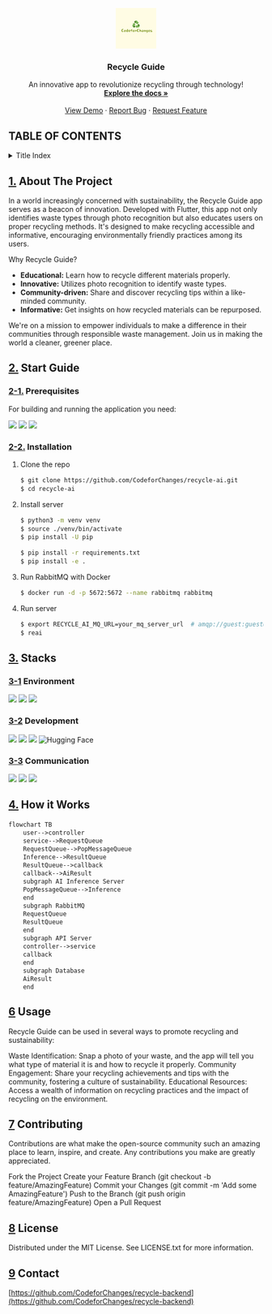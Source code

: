 <!-- PROJECT LOGO -->
<br />
<div align="center">
  <a href="https://github.com/othneildrew/Best-README-Template">
    <img src="assets/logo/CodeforChanges.png" alt="Logo" width="80" height="80">
  </a>

  <h3 align="center">Recycle Guide</h3>

   <p align="center">
    An innovative app to revolutionize recycling through technology!
    <br />
    <a href="https://github.com/CodeforChanges/recycle-ai"><strong>Explore the docs »</strong></a>
    <br />
    <br />
    <a href="https://github.com/CodeforChanges/recycle-ai">View Demo</a>
    ·
    <a href="https://github.com/CodeforChanges/recycle-ai/issues">Report Bug</a>
    ·
    <a href="https://github.com/CodeforChanges/recycle-ai/issues">Request Feature</a>
  </p>
</div>

## TABLE OF CONTENTS

<details>
<summary>Title Index</summary>
<div markdown="1">
  
[1.](#1-about-the-project)  **About The Project**  
  
[2.](#2--start-guide)  **Start Guide**   
* [2-1.](#2-1--Prerequisites) Prerequisites  
* [2-2.](#2-2--Installation) Installation   
   
[3.](#3--stacks)  **Stacks**  
* [3-1.](#3-1--environment) Environment  
* [3-2.](#3-2--development)  Development  
* [3-3.](#3-3--communication)  Communication  
   
[4.](#4--how-it-works)  **How it Works**   
   
[5.](#5--env) **env**

[6.](#6--usage) **Usage**

[7.](#7--contributing) **Contributing**

[8.](#8--license) **License**

[9.](#9--contact) **Contact**

</div>
</details>

## [1.](#1-about-the-project) About The Project

In a world increasingly concerned with sustainability, the Recycle Guide app serves as a beacon of innovation. Developed with Flutter, this app not only identifies waste types through photo recognition but also educates users on proper recycling methods. It's designed to make recycling accessible and informative, encouraging environmentally friendly practices among its users.

Why Recycle Guide?

- **Educational:** Learn how to recycle different materials properly.
- **Innovative:** Utilizes photo recognition to identify waste types.
- **Community-driven:** Share and discover recycling tips within a like-minded community.
- **Informative:** Get insights on how recycled materials can be repurposed.

We're on a mission to empower individuals to make a difference in their communities through responsible waste management. Join us in making the world a cleaner, greener place.

## [2.](#2--start-guide) Start Guide

### [2-1.](#2-1--Prerequisites) Prerequisites

For building and running the application you need:

<img src="https://img.shields.io/badge/git-F05032?style=for-the-badge&logo=git&logoColor=white"> <img src="https://img.shields.io/badge/python-3776AB?style=for-the-badge&logo=python&logoColor=white"> <img src="https://img.shields.io/badge/docker-2496ED?style=for-the-badge&logo=docker&logoColor=white">

### [2-2.](#2-2--Installation) Installation

1. Clone the repo
   ```sh
   $ git clone https://github.com/CodeforChanges/recycle-ai.git
   $ cd recycle-ai
   ```
2. Install server

   ```sh
   $ python3 -m venv venv
   $ source ./venv/bin/activate
   $ pip install -U pip
   ```

   ```sh
   $ pip install -r requirements.txt
   $ pip install -e .
   ```

3. Run RabbitMQ with Docker

   ```sh
   $ docker run -d -p 5672:5672 --name rabbitmq rabbitmq
   ```

4. Run server
   ```sh
   $ export RECYCLE_AI_MQ_URL=your_mq_server_url  # amqp://guest:guest@localhost:5672/
   $ reai
   ```

## [3.](#3--stacks) Stacks

### [3-1](#3-1--environment) Environment

<img src="https://img.shields.io/badge/visual studio code-007ACC?style=for-the-badge&logo=python&logoColor=white"> <img src="https://img.shields.io/badge/git-F05032?style=for-the-badge&logo=git&logoColor=white"> <img src="https://img.shields.io/badge/github-181717?style=for-the-badge&logo=github&logoColor=white">

### [3-2](#3-2--development) Development

<img src="https://img.shields.io/badge/python-3776AB?style=for-the-badge&logo=python&logoColor=white"> <img src="https://img.shields.io/badge/pytorch-EE4C2C?style=for-the-badge&logo=pytorch&logoColor=white"> <img src="https://img.shields.io/badge/rabbitmq-FF6600?style=for-the-badge&logo=rabbitmq&logoColor=white"> ![Hugging Face](https://img.shields.io/badge/Hugging%20Face-FFCA28?style=for-the-badge&logo=hugging%20face&logoColor=white)

### [3-3](#3-3--communication) Communication

<img src="https://img.shields.io/badge/notion-000000?style=for-the-badge&logo=notion&logoColor=white"> <img src="https://img.shields.io/badge/googlemeet-00897B?style=for-the-badge&logo=googlemeet&logoColor=white"> <img src="https://img.shields.io/badge/discord-5865F2?style=for-the-badge&logo=discord&logoColor=white">

## [4.](#4--how-it-works) How it Works

```mermaid
flowchart TB
    user-->controller
    service-->RequestQueue
    RequestQueue-->PopMessageQueue
    Inference-->ResultQueue
    ResultQueue-->callback
    callback-->AiResult
    subgraph AI Inference Server
    PopMessageQueue-->Inference
    end
    subgraph RabbitMQ
    RequestQueue
    ResultQueue
    end
    subgraph API Server
    controller-->service
    callback
    end
    subgraph Database
    AiResult
    end

```

## [6](#6--usage) Usage

Recycle Guide can be used in several ways to promote recycling and sustainability:

Waste Identification: Snap a photo of your waste, and the app will tell you what type of material it is and how to recycle it properly. Community Engagement: Share your recycling achievements and tips with the community, fostering a culture of sustainability. Educational Resources: Access a wealth of information on recycling practices and the impact of recycling on the environment.

## [7](#7--contributing) Contributing

Contributions are what make the open-source community such an amazing place to learn, inspire, and create. Any contributions you make are greatly appreciated.

Fork the Project Create your Feature Branch (git checkout -b feature/AmazingFeature) Commit your Changes (git commit -m 'Add some AmazingFeature') Push to the Branch (git push origin feature/AmazingFeature) Open a Pull Request

## [8](#8--license) License

Distributed under the MIT License. See LICENSE.txt for more information.

## [9](#--contact) Contact

[https://github.com/CodeforChanges/recycle-backend](https://github.com/CodeforChanges/recycle-backend)
